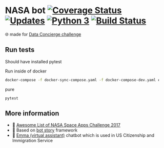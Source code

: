 # NASA bot [![Coverage Status](https://coveralls.io/repos/github/botstory/nasa-bot/badge.svg?branch=develop)](https://coveralls.io/github/botstory/nasa-bot?branch=develop) [![Updates](https://pyup.io/repos/github/botstory/nasa-bot/shield.svg)](https://pyup.io/repos/github/botstory/nasa-bot/) [![Python 3](https://pyup.io/repos/github/botstory/nasa-bot/python-3-shield.svg)](https://pyup.io/repos/github/botstory/nasa-bot/) [![Build Status](https://travis-ci.org/botstory/nasa-bot.svg?branch=master)](https://travis-ci.org/botstory/nasa-bot) 
:globe_with_meridians: made for [Data Concierge challenge](https://2017.spaceappschallenge.org/challenges/ideate-and-create/data-concierge/)

## Run tests

Should have installed pytest

Run inside of docker
```bash
docker-compose -f docker-sync-compose.yaml -f docker-compose-dev.yaml exec bot pytest
```

pure
```bash
pytest
```

## More information

- :memo: [Awesome List of NASA Space Apps Challenge 2017](https://gist.github.com/hyzhak/2586979d8951a6ec508faa58191395fe)
- :rocket: Based on [bot story](https://github.com/botstory/botstory) framework
- :information_desk_person: [Emma (virtual assistant)](https://www.uscis.gov/emma) chatbot which is used in US Citizenship and Immigration Service
